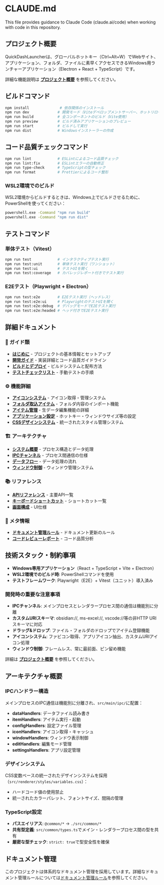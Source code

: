 # CLAUDE.md

This file provides guidance to Claude Code (claude.ai/code) when working with code in this repository.

## プロジェクト概要

QuickDashLauncherは、グローバルホットキー（Ctrl+Alt+W）でWebサイト、アプリケーション、フォルダ、ファイルに素早くアクセスできるWindows用ランチャーアプリケーション（Electron + React + TypeScript）です。

詳細な機能説明は **[プロジェクト概要](docs/guides/project-overview.md)** を参照してください。

## ビルドコマンド

```bash
npm install              # 依存関係のインストール
npm run dev             # 開発モード（Viteデベロップメントサーバー、ホットリロード付き）
npm run build           # 全コンポーネントのビルド（Vite使用）
npm run preview         # ビルド済みアプリケーションのプレビュー
npm run start           # ビルドして実行
npm run dist            # Windowsインストーラーの作成
```

## コード品質チェックコマンド

```bash
npm run lint            # ESLintによるコード品質チェック
npm run lint:fix        # ESLintエラーの自動修正
npm run type-check      # TypeScriptの型チェック
npm run format          # Prettierによるコード整形
```

### WSL2環境でのビルド

WSL2環境からビルドするときは、Windows上でビルドさせるために、PowerShellを使ってください：

```bash
powershell.exe -Command "npm run build"
powershell.exe -Command "npm run dist"
```

## テストコマンド

### 単体テスト（Vitest）
```bash
npm run test            # インタラクティブテスト実行
npm run test:unit       # 単体テスト実行（ワンショット）
npm run test:ui         # テストUIを開く
npm run test:coverage   # カバレッジレポート付きでテスト実行
```

### E2Eテスト（Playwright + Electron）
```bash
npm run test:e2e        # E2Eテスト実行（ヘッドレス）
npm run test:e2e:ui     # PlaywrightのテストUIを開く
npm run test:e2e:debug  # デバッグモードでE2Eテスト実行
npm run test:e2e:headed # ヘッド付きでE2Eテスト実行
```

## 詳細ドキュメント

### 📖 ガイド類
- **[はじめに](docs/guides/getting-started.md)** - プロジェクトの基本情報とセットアップ
- **[開発ガイド](docs/guides/development.md)** - 実装詳細とコード品質ガイドライン
- **[ビルドとデプロイ](docs/guides/build-and-deploy.md)** - ビルドシステムと配布方法
- **[テストチェックリスト](docs/guides/testing.md)** - 手動テストの手順

### ⚙️ 機能詳細
- **[アイコンシステム](docs/features/icon-system.md)** - アイコン取得・管理システム
- **[フォルダ取込アイテム](docs/features/folder-import-item.md)** - フォルダ内容のインポート機能
- **[アイテム管理](docs/features/item-management.md)** - 生データ編集機能の詳細
- **[アプリケーション設定](docs/features/app-settings.md)** - ホットキー・ウィンドウサイズ等の設定
- **[CSSデザインシステム](docs/features/css-design-system.md)** - 統一されたスタイル管理システム

### 🏗️ アーキテクチャ
- **[システム概要](docs/architecture/overview.md)** - プロセス構造とデータ処理
- **[IPCチャンネル](docs/architecture/ipc-channels.md)** - プロセス間通信の仕様
- **[データフロー](docs/architecture/data-flow.md)** - データ処理の流れ
- **[ウィンドウ制御](docs/architecture/window-control.md)** - ウィンドウ管理システム

### 📚 リファレンス
- **[APIリファレンス](docs/reference/api-reference.md)** - 主要API一覧
- **[キーボードショートカット](docs/reference/keyboard-shortcuts.md)** - ショートカット一覧
- **[画面構成](docs/reference/screen-list.md)** - UI仕様

### 📝 メタ情報
- **[ドキュメント管理ルール](docs/meta/documentation-rules.md)** - ドキュメント更新のルール
- **[コードレビューレポート](docs/meta/code-review-report.md)** - コード品質分析

## 技術スタック・制約事項

- **Windows専用アプリケーション**（React + TypeScript + Vite + Electron）
- **WSL2環境でのビルド時**: PowerShellコマンドを使用
- **テストフレームワーク**: Playwright（E2E）+ Vitest（ユニット）導入済み

### 開発時の重要な注意事項

- **IPCチャンネル**: メインプロセスとレンダラープロセス間の通信は機能別に分離
- **カスタムURIスキーマ**: obsidian://, ms-excel://, vscode://等の非HTTP URIスキーマに対応
- **ドラッグ&ドロップ**: ファイル・フォルダのドロップでアイテム登録機能
- **アイコンシステム**: ファビコン取得、アプリアイコン抽出、カスタムURIアイコン処理
- **ウィンドウ制御**: フレームレス、常に最前面、ピン留め機能

詳細は **[プロジェクト概要](docs/guides/project-overview.md)** を参照してください。

## アーキテクチャ概要

### IPCハンドラー構造
メインプロセスのIPC通信は機能別に分離され、`src/main/ipc/`に配置：
- **dataHandlers**: データファイル読み書き
- **itemHandlers**: アイテム実行・起動
- **configHandlers**: 設定ファイル管理
- **iconHandlers**: アイコン取得・キャッシュ
- **windowHandlers**: ウィンドウ表示制御
- **editHandlers**: 編集モード管理
- **settingsHandlers**: アプリ設定管理

### デザインシステム
CSS変数ベースの統一されたデザインシステムを採用（`src/renderer/styles/variables.css`）：
- ハードコード値の使用禁止
- 統一されたカラーパレット、フォントサイズ、間隔の管理

### TypeScript設定
- **パスエイリアス**: `@common/*` → `./src/common/*`
- **共有型定義**: `src/common/types.ts`でメイン・レンダラープロセス間の型を共有
- **厳密な型チェック**: `strict: true`で型安全性を確保

## ドキュメント管理

このプロジェクトは体系的なドキュメント管理を採用しています。詳細なドキュメント管理ルールについては[ドキュメント管理ルール](docs/meta/documentation-rules.md)を参照してください。
